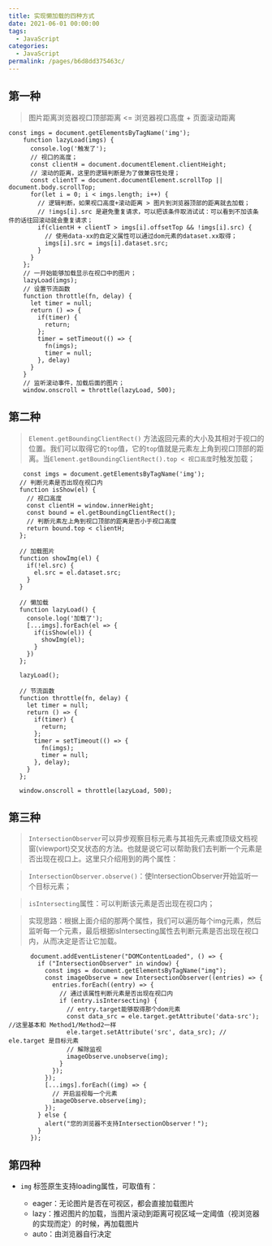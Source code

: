 ```yaml
---
title: 实现懒加载的四种方式
date: 2021-06-01 00:00:00
tags: 
  - JavaScript
categories: 
  - JavaScript
permalink: /pages/b6d8dd375463c/
---
```


## 第一种
>图片距离浏览器视口顶部距离 <= 浏览器视口高度 + 页面滚动距离
```
const imgs = document.getElementsByTagName('img');
    function lazyLoad(imgs) {
      console.log('触发了');
      // 视口的高度；
      const clientH = document.documentElement.clientHeight;
      // 滚动的距离，这里的逻辑判断是为了做兼容性处理；
      const clientT = document.documentElement.scrollTop || document.body.scrollTop;
      for(let i = 0; i < imgs.length; i++) {
        // 逻辑判断，如果视口高度+滚动距离 > 图片到浏览器顶部的距离就去加载；
        // !imgs[i].src 是避免重复请求，可以把该条件取消试试：可以看到不加该条件的话往回滚动就会重复请求；
        if(clientH + clientT > imgs[i].offsetTop && !imgs[i].src) {
          // 使用data-xx的自定义属性可以通过dom元素的dataset.xx取得；
          imgs[i].src = imgs[i].dataset.src;
        }
      }
    };
    // 一开始能够加载显示在视口中的图片；
    lazyLoad(imgs);
    // 设置节流函数
    function throttle(fn, delay) {
      let timer = null;
      return () => {
        if(timer) {
          return;
        };
        timer = setTimeout(() => {
          fn(imgs);
          timer = null;
        }, delay)
      }
    }
    // 监听滚动事件，加载后面的图片；
    window.onscroll = throttle(lazyLoad, 500);
 ```
 ## 第二种
 >`Element.getBoundingClientRect()` 方法返回元素的大小及其相对于视口的位置。我们可以取得它的`top`值，它的`top`值就是元素左上角到视口顶部的距离。当`Element.getBoundingClientRect().top < 视口高度`时触发加载；
 ```
     const imgs = document.getElementsByTagName('img');
    // 判断元素是否出现在视口内
    function isShow(el) {
      // 视口高度
      const clientH = window.innerHeight;
      const bound = el.getBoundingClientRect();
      // 判断元素左上角到视口顶部的距离是否小于视口高度
      return bound.top < clientH;
    };

    // 加载图片
    function showImg(el) {
      if(!el.src) {
        el.src = el.dataset.src;
      }
    }

    // 懒加载
    function lazyLoad() {
      console.log('加载了');
      [...imgs].forEach(el => {
        if(isShow(el)) {
          showImg(el);
        }
      })
    };

    lazyLoad();

    // 节流函数
    function throttle(fn, delay) {
      let timer = null;
      return () => {
        if(timer) {
          return;
        };
        timer = setTimeout(() => {
          fn(imgs);
          timer = null;
        }, delay);
      }
    };

    window.onscroll = throttle(lazyLoad, 500);
```
## 第三种
>`IntersectionObserver`可以异步观察目标元素与其祖先元素或顶级文档视窗(viewport)交叉状态的方法。也就是说它可以帮助我们去判断一个元素是否出现在视口上。这里只介绍用到的两个属性：

>`IntersectionObserver.observe()`：使IntersectionObserver开始监听一个目标元素；

>`isIntersecting`属性：可以判断该元素是否出现在视口内；

>实现思路：根据上面介绍的那两个属性，我们可以遍历每个img元素，然后监听每一个元素，最后根据isIntersecting属性去判断元素是否出现在视口内，从而决定是否让它加载。
```
      document.addEventListener("DOMContentLoaded", () => {
        if ("IntersectionObserver" in window) {
          const imgs = document.getElementsByTagName("img");
          const imageObserve = new IntersectionObserver((entries) => {
            entries.forEach((entry) => {
              // 通过该属性判断元素是否出现在视口内
              if (entry.isIntersecting) {
                // entry.target能够取得那个dom元素
                const data_src = ele.target.getAttribute('data-src'); //这里基本和 Method1/Method2一样
                ele.target.setAttribute('src', data_src); // ele.target 是目标元素
                // 解除监视
                imageObserve.unobserve(img);
              }
            });
          });
          [...imgs].forEach((img) => {
            // 开启监视每一个元素
            imageObserve.observe(img);
          });
        } else {
          alert("您的浏览器不支持IntersectionObserver！");
        }
      });
```
## 第四种
- `img` 标签原生支持loading属性，可取值有：

    - eager：无论图片是否在可视区，都会直接加载图片
    - lazy：推迟图片的加载，当图片滚动到距离可视区域一定阈值（视浏览器的实现而定）的时候，再加载图片
    - auto：由浏览器自行决定
